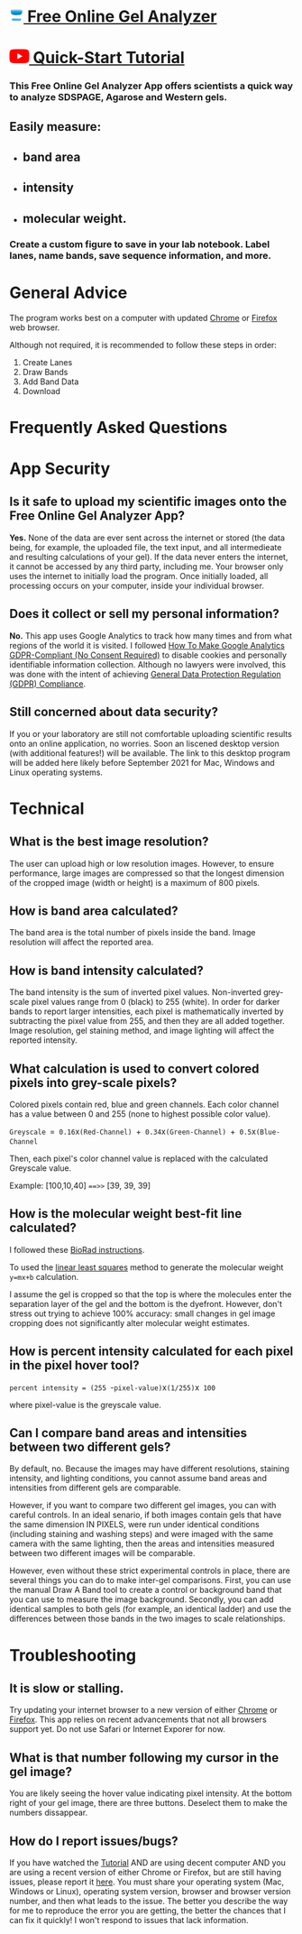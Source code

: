 # [![icon](svgpubs_gel_icon_25x25.png) Free Online Gel Analyzer](https://svgpubs.github.io/FreeOnlineGelAnalyzer/)

# [![yt image](yticon_35x25.png) Quick-Start Tutorial](https://www.youtube.com/watch?v=8xcbzyapMgU&t=2s)

### This Free Online Gel Analyzer App offers scientists a quick way to analyze SDSPAGE, Agarose and Western gels.

## Easily measure:

- ## band area
- ## intensity
- ## molecular weight.

### Create a custom figure to save in your lab notebook. Label lanes, name bands, save sequence information, and more.

# General Advice

The program works best on a computer with updated [Chrome](https://www.google.com/chrome/) or [Firefox](https://www.mozilla.org/en-US/firefox/new/) web browser.

Although not required, it is recommended to follow these steps in order:

1. Create Lanes
2. Draw Bands
3. Add Band Data
4. Download

# Frequently Asked Questions

# App Security

## Is it safe to upload my scientific images onto the Free Online Gel Analyzer App?

**Yes.** None of the data are ever sent across the internet or stored (the data being, for example, the uploaded file, the text input, and all intermedieate and resulting calculations of your gel). If the data never enters the internet, it cannot be accessed by any third party, including me. Your browser only uses the internet to initially load the program. Once initially loaded, all processing occurs on your computer, inside your individual browser.

## Does it collect or sell my personal information?

**No.** This app uses Google Analytics to track how many times and from what regions of the world it is visited. I followed [How To Make Google Analytics GDPR-Compliant (No Consent Required)](https://rankmath.com/blog/google-analytics-gdpr/) to disable cookies and personally identifiable information collection. Although no lawyers were involved, this was done with the intent of achieving [General Data Protection Regulation (GDPR) Compliance](https://gdpr.eu/).

## Still concerned about data security?

If you or your laboratory are still not comfortable uploading scientific results onto an online application, no worries. Soon an liscened desktop version (with additional features!) will be available. The link to this desktop program will be added here likely before September 2021 for Mac, Windows and Linux operating systems.

# Technical

## What is the best image resolution?

The user can upload high or low resolution images. However, to ensure performance, large images are compressed so that the longest dimension of the cropped image (width or height) is a maximum of 800 pixels.

## How is band area calculated?

The band area is the total number of pixels inside the band. Image resolution will affect the reported area.

## How is band intensity calculated?

The band intensity is the sum of inverted pixel values. Non-inverted grey-scale pixel values range from 0 (black) to 255 (white). In order for darker bands to report larger intensities, each pixel is mathematically inverted by subtracting the pixel value from 255, and then they are all added together. Image resolution, gel staining method, and image lighting will affect the reported intensity.

## What calculation is used to convert colored pixels into grey-scale pixels?

Colored pixels contain red, blue and green channels. Each color channel has a value between 0 and 255 (none to highest possible color value).

`Greyscale `=` 0.16`x`(Red-Channel) `+` 0.34`x`(Green-Channel) `+` 0.5`x`(Blue-Channel`

Then, each pixel's color channel value is replaced with the calculated Greyscale value.

Example: [100,10,40] `==>>` [39, 39, 39]

## How is the molecular weight best-fit line calculated?

I followed these [BioRad instructions](https://www.bio-rad.com/webroot/web/pdf/lsr/literature/Bulletin_6210.pdf).

To used the [linear least squares](https://en.wikipedia.org/wiki/Linear_least_squares) method to generate the molecular weight `y=mx+b` calculation.

I assume the gel is cropped so that the top is where the molecules enter the separation layer of the gel and the bottom is the dyefront. However, don't stress out trying to achieve 100% accuracy: small changes in gel image cropping does not significantly alter molecular weight estimates.

## How is percent intensity calculated for each pixel in the pixel hover tool?

`percent intensity = (255 `-`pixel-value)`x`(1/255)`x` 100`

where pixel-value is the greyscale value.

## Can I compare band areas and intensities between two different gels?

By default, no. Because the images may have different resolutions, staining intensity, and lighting conditions, you cannot assume band areas and intensities from different gels are comparable.

However, if you want to compare two different gel images, you can with careful controls. In an ideal senario, if both images contain gels that have the same dimension IN PIXELS, were run under identical conditions (including staining and washing steps) and were imaged with the same camera with the same lighting, then the areas and intensities measured between two different images will be comparable.

However, even without these strict experimental controls in place, there are several things you can do to make inter-gel comparisons. First, you can use the manual Draw A Band tool to create a control or background band that you can use to measure the image background. Secondly, you can add identical samples to both gels (for example, an identical ladder) and use the differences between those bands in the two images to scale relationships.

# Troubleshooting

## It is slow or stalling.

Try updating your internet browser to a new version of either [Chrome](https://www.google.com/chrome/) or [Firefox](https://www.mozilla.org/en-US/firefox/new/). This app relies on recent advancements that not all browsers support yet. Do not use Safari or Internet Exporer for now.

## What is that number following my cursor in the gel image?

You are likely seeing the hover value indicating pixel intensity. At the bottom right of your gel image, there are three buttons. Deselect them to make the numbers dissappear.

## How do I report issues/bugs?

If you have watched the [Tutorial](https://www.youtube.com/watch?v=8xcbzyapMgU&t=2s) AND are using decent computer AND you are using a recent version of either Chrome or Firefox, but are still having issues, please report it [here](https://github.com/svgpubs/FreeOnlineGelAnalyzerFAQ/issues). You must share your operating system (Mac, Windows or Linux), operating system version, browser and browser version number, and then what leads to the issue. The better you describe the way for me to reproduce the error you are getting, the better the chances that I can fix it quickly! I won't respond to issues that lack information.
